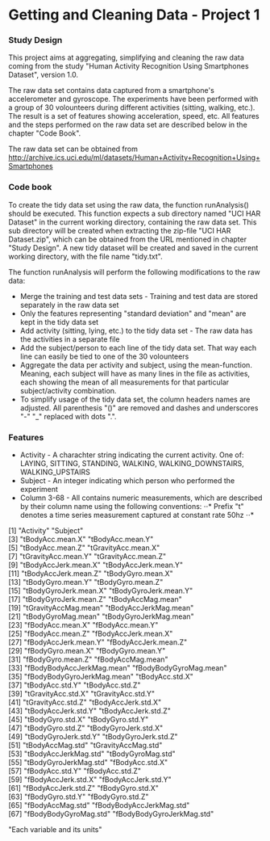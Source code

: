 Getting and Cleaning Data - Project 1
==============

### Study Design

This project aims at aggregating, simplifying and cleaning the raw data coming from the study "Human Activity Recognition Using Smartphones Dataset", version 1.0.

The raw data set contains data captured from a smartphone's accelerometer and gyroscope. The experiments have been performed with a group of 30 volounteers during different activities (sitting, walking, etc.). The result is a set of features showing acceleration, speed, etc. All features and the steps performed on the raw data set are described below in the chapter "Code Book".

The raw data set can be obtained from http://archive.ics.uci.edu/ml/datasets/Human+Activity+Recognition+Using+Smartphones

### Code book

To create the tidy data set using the raw data, the function runAnalysis() should be executed. This function expects a sub directory named "UCI HAR Dataset" in the current working directory, containing the raw data set. This sub directory will be created when extracting the zip-file "UCI HAR Dataset.zip", which can be obtained from the URL mentioned in chapter "Study Design". A new tidy dataset will be created and saved in the current working directory, with the file name "tidy.txt".

The function runAnalysis will perform the following modifications to the raw data:

* Merge the training and test data sets - Training and test data are stored separately in the raw data set
* Only the features representing "standard deviation" and "mean" are kept in the tidy data set
* Add activity (sitting, lying, etc.) to the tidy data set - The raw data has the activities in a separate file
* Add the subject/person to each line of the tidy data set. That way each line can easily be tied to one of the 30 volounteers
* Aggregate the data per activity and subject, using the mean-function. Meaning, each subject will have as many lines in the file as activities, each showing the mean of all measurements for that particular subject/activity combination.
* To simplify usage of the tidy data set, the column headers names are adjusted. All parenthesis "()" are removed and dashes and underscores "-" "_" replaced with dots ".".

### Features

* Activity - A charachter string indicating the current activity. One of: LAYING, SITTING, STANDING, WALKING, WALKING_DOWNSTAIRS, WALKING_UPSTAIRS
* Subject - An integer indicating which person who performed the experiment
* Column 3-68 - All contains numeric measurements, which are described by their column name using the following conventions:
⋅⋅* Prefix "t" denotes a time series measurement captured at constant rate 50hz
⋅⋅* 

 [1] "Activity"                  "Subject"                  
 [3] "tBodyAcc.mean.X"           "tBodyAcc.mean.Y"          
 [5] "tBodyAcc.mean.Z"           "tGravityAcc.mean.X"       
 [7] "tGravityAcc.mean.Y"        "tGravityAcc.mean.Z"       
 [9] "tBodyAccJerk.mean.X"       "tBodyAccJerk.mean.Y"      
[11] "tBodyAccJerk.mean.Z"       "tBodyGyro.mean.X"         
[13] "tBodyGyro.mean.Y"          "tBodyGyro.mean.Z"         
[15] "tBodyGyroJerk.mean.X"      "tBodyGyroJerk.mean.Y"     
[17] "tBodyGyroJerk.mean.Z"      "tBodyAccMag.mean"         
[19] "tGravityAccMag.mean"       "tBodyAccJerkMag.mean"     
[21] "tBodyGyroMag.mean"         "tBodyGyroJerkMag.mean"    
[23] "fBodyAcc.mean.X"           "fBodyAcc.mean.Y"          
[25] "fBodyAcc.mean.Z"           "fBodyAccJerk.mean.X"      
[27] "fBodyAccJerk.mean.Y"       "fBodyAccJerk.mean.Z"      
[29] "fBodyGyro.mean.X"          "fBodyGyro.mean.Y"         
[31] "fBodyGyro.mean.Z"          "fBodyAccMag.mean"         
[33] "fBodyBodyAccJerkMag.mean"  "fBodyBodyGyroMag.mean"    
[35] "fBodyBodyGyroJerkMag.mean" "tBodyAcc.std.X"           
[37] "tBodyAcc.std.Y"            "tBodyAcc.std.Z"           
[39] "tGravityAcc.std.X"         "tGravityAcc.std.Y"        
[41] "tGravityAcc.std.Z"         "tBodyAccJerk.std.X"       
[43] "tBodyAccJerk.std.Y"        "tBodyAccJerk.std.Z"       
[45] "tBodyGyro.std.X"           "tBodyGyro.std.Y"          
[47] "tBodyGyro.std.Z"           "tBodyGyroJerk.std.X"      
[49] "tBodyGyroJerk.std.Y"       "tBodyGyroJerk.std.Z"      
[51] "tBodyAccMag.std"           "tGravityAccMag.std"       
[53] "tBodyAccJerkMag.std"       "tBodyGyroMag.std"         
[55] "tBodyGyroJerkMag.std"      "fBodyAcc.std.X"           
[57] "fBodyAcc.std.Y"            "fBodyAcc.std.Z"           
[59] "fBodyAccJerk.std.X"        "fBodyAccJerk.std.Y"       
[61] "fBodyAccJerk.std.Z"        "fBodyGyro.std.X"          
[63] "fBodyGyro.std.Y"           "fBodyGyro.std.Z"          
[65] "fBodyAccMag.std"           "fBodyBodyAccJerkMag.std"  
[67] "fBodyBodyGyroMag.std"      "fBodyBodyGyroJerkMag.std" 


"Each variable and its units"


